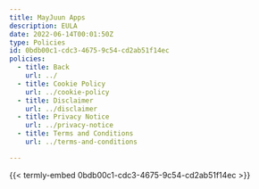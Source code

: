 ```yaml
---
title: MayJuun Apps
description: EULA
date: 2022-06-14T00:01:50Z
type: Policies
id: 0bdb00c1-cdc3-4675-9c54-cd2ab51f14ec
policies: 
  - title: Back
    url: ../
  - title: Cookie Policy
    url: ../cookie-policy
  - title: Disclaimer
    url: ../disclaimer
  - title: Privacy Notice
    url: ../privacy-notice
  - title: Terms and Conditions
    url: ../terms-and-conditions

---
```


{{< termly-embed 0bdb00c1-cdc3-4675-9c54-cd2ab51f14ec >}}
